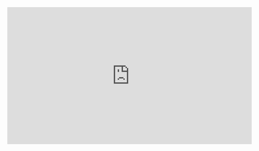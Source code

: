 <iframe width="560" height="315" src="https://www.youtube.com/embed/ZfKs-GDQyGs" frameborder="0" allowfullscreen></iframe>
